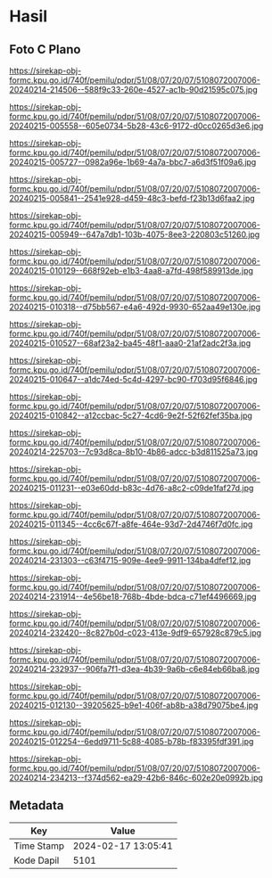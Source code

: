 # Hasil

## Foto C Plano

https://sirekap-obj-formc.kpu.go.id/740f/pemilu/pdpr/51/08/07/20/07/5108072007006-20240214-214506--588f9c33-260e-4527-ac1b-90d21595c075.jpg

https://sirekap-obj-formc.kpu.go.id/740f/pemilu/pdpr/51/08/07/20/07/5108072007006-20240215-005558--605e0734-5b28-43c6-9172-d0cc0265d3e6.jpg

https://sirekap-obj-formc.kpu.go.id/740f/pemilu/pdpr/51/08/07/20/07/5108072007006-20240215-005727--0982a96e-1b69-4a7a-bbc7-a6d3f51f09a6.jpg

https://sirekap-obj-formc.kpu.go.id/740f/pemilu/pdpr/51/08/07/20/07/5108072007006-20240215-005841--2541e928-d459-48c3-befd-f23b13d6faa2.jpg

https://sirekap-obj-formc.kpu.go.id/740f/pemilu/pdpr/51/08/07/20/07/5108072007006-20240215-005949--647a7db1-103b-4075-8ee3-220803c51260.jpg

https://sirekap-obj-formc.kpu.go.id/740f/pemilu/pdpr/51/08/07/20/07/5108072007006-20240215-010129--668f92eb-e1b3-4aa8-a7fd-498f589913de.jpg

https://sirekap-obj-formc.kpu.go.id/740f/pemilu/pdpr/51/08/07/20/07/5108072007006-20240215-010318--d75bb567-e4a6-492d-9930-652aa49e130e.jpg

https://sirekap-obj-formc.kpu.go.id/740f/pemilu/pdpr/51/08/07/20/07/5108072007006-20240215-010527--68af23a2-ba45-48f1-aaa0-21af2adc2f3a.jpg

https://sirekap-obj-formc.kpu.go.id/740f/pemilu/pdpr/51/08/07/20/07/5108072007006-20240215-010647--a1dc74ed-5c4d-4297-bc90-f703d95f6846.jpg

https://sirekap-obj-formc.kpu.go.id/740f/pemilu/pdpr/51/08/07/20/07/5108072007006-20240215-010842--a12ccbac-5c27-4cd6-9e2f-52f62fef35ba.jpg

https://sirekap-obj-formc.kpu.go.id/740f/pemilu/pdpr/51/08/07/20/07/5108072007006-20240214-225703--7c93d8ca-8b10-4b86-adcc-b3d811525a73.jpg

https://sirekap-obj-formc.kpu.go.id/740f/pemilu/pdpr/51/08/07/20/07/5108072007006-20240215-011231--e03e60dd-b83c-4d76-a8c2-c09de1faf27d.jpg

https://sirekap-obj-formc.kpu.go.id/740f/pemilu/pdpr/51/08/07/20/07/5108072007006-20240215-011345--4cc6c67f-a8fe-464e-93d7-2d4746f7d0fc.jpg

https://sirekap-obj-formc.kpu.go.id/740f/pemilu/pdpr/51/08/07/20/07/5108072007006-20240214-231303--c63f4715-909e-4ee9-9911-134ba4dfef12.jpg

https://sirekap-obj-formc.kpu.go.id/740f/pemilu/pdpr/51/08/07/20/07/5108072007006-20240214-231914--4e56be18-768b-4bde-bdca-c71ef4496669.jpg

https://sirekap-obj-formc.kpu.go.id/740f/pemilu/pdpr/51/08/07/20/07/5108072007006-20240214-232420--8c827b0d-c023-413e-9df9-657928c879c5.jpg

https://sirekap-obj-formc.kpu.go.id/740f/pemilu/pdpr/51/08/07/20/07/5108072007006-20240214-232937--906fa7f1-d3ea-4b39-9a6b-c6e84eb66ba8.jpg

https://sirekap-obj-formc.kpu.go.id/740f/pemilu/pdpr/51/08/07/20/07/5108072007006-20240215-012130--39205625-b9e1-406f-ab8b-a38d79075be4.jpg

https://sirekap-obj-formc.kpu.go.id/740f/pemilu/pdpr/51/08/07/20/07/5108072007006-20240215-012254--6edd9711-5c88-4085-b78b-f83395fdf391.jpg

https://sirekap-obj-formc.kpu.go.id/740f/pemilu/pdpr/51/08/07/20/07/5108072007006-20240214-234213--f374d562-ea29-42b6-846c-602e20e0992b.jpg


## Metadata

| Key        | Value               |
| ---------- | ------------------- |
| Time Stamp | 2024-02-17 13:05:41 |
| Kode Dapil | 5101                |




